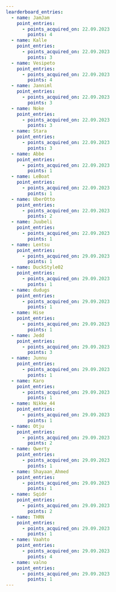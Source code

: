 ```yaml
---
learderboard_entries:
  - name: JamJam
    point_entries:
      - points_acquired_on: 22.09.2023
        points: 4
  - name: Kalle
    point_entries:
      - points_acquired_on: 22.09.2023
        points: 3
  - name: Vesipeto
    point_entries:
      - points_acquired_on: 22.09.2023
        points: 4
  - name: Janniml
    point_entries:
      - points_acquired_on: 22.09.2023
        points: 3
  - name: Noke
    point_entries:
      - points_acquired_on: 22.09.2023
        points: 3
  - name: Stara
    point_entries:
      - points_acquired_on: 22.09.2023
        points: 3
  - name: Abbe
    point_entries:
      - points_acquired_on: 22.09.2023
        points: 1
  - name: LeBoat
    point_entries:
      - points_acquired_on: 22.09.2023
        points: 1
  - name: UberOtto
    point_entries:
      - points_acquired_on: 22.09.2023
        points: 2
  - name: Juubeli
    point_entries:
      - points_acquired_on: 22.09.2023
        points: 1
  - name: Lentsu
    point_entries:
      - points_acquired_on: 29.09.2023
        points: 1
  - name: DuckStyle02
    point_entries:
      - points_acquired_on: 29.09.2023
        points: 1
  - name: dudugs
    point_entries:
      - points_acquired_on: 29.09.2023
        points: 1
  - name: Hise
    point_entries:
      - points_acquired_on: 29.09.2023
        points: 1
  - name: Jedd
    point_entries:
      - points_acquired_on: 29.09.2023
        points: 3
  - name: Junnu
    point_entries:
      - points_acquired_on: 29.09.2023
        points: 1
  - name: Karo
    point_entries:
      - points_acquired_on: 29.09.2023
        points: 1
  - name: Nikke_44
    point_entries:
      - points_acquired_on: 29.09.2023
        points: 1
  - name: Otju
    point_entries:
      - points_acquired_on: 29.09.2023
        points: 2
  - name: Qwerty
    point_entries:
      - points_acquired_on: 29.09.2023
        points: 1
  - name: Shayaan_Ahmed
    point_entries:
      - points_acquired_on: 29.09.2023
        points: 1
  - name: Sqidr
    point_entries:
      - points_acquired_on: 29.09.2023
        points: 2
  - name: THRN
    point_entries:
      - points_acquired_on: 29.09.2023
        points: 1
  - name: Vaahto
    point_entries:
      - points_acquired_on: 29.09.2023
        points: 4
  - name: valno
    point_entries:
      - points_acquired_on: 29.09.2023
        points: 1
---
```

